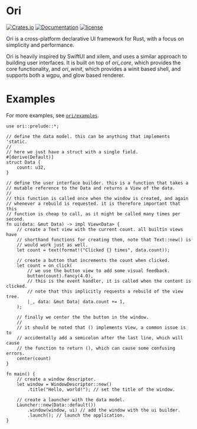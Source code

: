 # Ori
[![Crates.io](https://img.shields.io/crates/v/ori)](https://crates.io/crates/ori)
[![Documentation](https://img.shields.io/docsrs/ori)](https://docs.rs/ori/latest)
[![license](https://img.shields.io/crates/l/ori)](https://github.com/ChangeCaps/ori/tree/main)

Ori is a cross-platform declarative UI framework for Rust, with a focus on
simplicity and performance.

Ori is heavily inspired by SwiftUI and xilem, and uses a similar approach
to building user interfaces. It is built on top of *ori_core*, which
provides the core functionality, and *ori_winit*, which provides
a winit based shell, and supports both a wgpu, and glow based renderer.

# Examples
For more examples, see [`ori/examples`](https://github.com/ChangeCaps/ori/tree/main/examples).

```rust,no_run
use ori::prelude::*;

// define the data model. this can be anything that implements 'static.
//
// here we just have a struct with a single field.
#[derive(Default)]
struct Data {
    count: u32,
}

// define the user interface builder. this is a function that takes a
// mutable reference to the Data and returns a View of the data.
//
// this function is called once when the window is created, and again
// whenever a rebuild is requested. it is therefore important that this
// function is cheap to call, as it might be called many times per second.
fn ui(data: &mut Data) -> impl View<Data> {
    // create a Text view with the current count. all builtin views have
    // shorthand functions for creating them, note that Text::new() is
    // would work just as well.
    let count = text(format!("Clicked {} times", data.count));

    // create a button that increments the count when clicked.
    let count = on_click(
        // we use the button view to add some visual feedback.
        button(count).fancy(4.0),
        // this is the event handler, it is called when the content is clicked.
        // note that this implicitly requests a rebuild of the view tree.
        |_, data: &mut Data| data.count += 1,
    );

    // finally we center the the button in the window.
    //
    // it should be noted that () implements View, a common issue is to
    // accidentally add a semicolon after the last line, which will cause
    // the function to return (), which can cause some confusing errors.
    center(count)
}

fn main() {
    // create a window descriptor.
    let window = WindowDescriptor::new()
        .title("Hello, world!"); // set the title of the window.

    // create a launcher with the data model.
    Launcher::new(Data::default())
        .window(window, ui) // add the window with the ui builder.
        .launch(); // launch the application.
}
```
